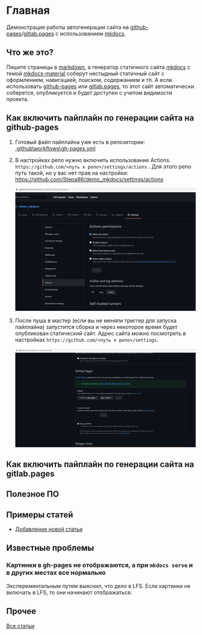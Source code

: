 # Главная

Демонстрация работы автогенерации сайта на [github-pages](https://pages.github.com/)/[gitlab.pages](https://docs.gitlab.com/ee/user/project/pages/) с использованием [mkdocs](https://www.mkdocs.org/).

## Что же это?

Пишите страницы в [markdown](https://ru.wikipedia.org/wiki/Markdown), а генератор статичного сайта [mkdocs](https://www.mkdocs.org/) с темой [mkdocs-material](https://squidfunk.github.io/mkdocs-material/) соберут нестыдный статичный сайт с оформлением, навигацией, поиском, содержанием и тп. А если использовать [github-pages](https://pages.github.com/) или [gitlab.pages](https://docs.gitlab.com/ee/user/project/pages/), то этот сайт автоматически соберется, опубликуется и будет доступен с учетом видимости проекта.

## Как включить пайплайн по генерации сайта на github-pages

1. Готовый файл пайплайна уже есть в репозитории: [.github\workflows\gh-pages.yml](https://github.com/Stepa86/demo_mkdocs/blob/master/.github/workflows/gh-pages.yml)

2. В настройках репо нужно включить использование Actions. `https://github.com/<путь к репо>/settings/actions` . Для этого репо путь такой, но у вас нет прав на настройки: https://github.com/Stepa86/demo_mkdocs/settings/actions

   [![Setting-GA][1]][1]

3. После пуша в мастер (если вы не меняли триггер для запуска пайплайна) запустится сборка и через некоторое время будет опубликован статический сайт. Адрес сайта можно посмотреть в настройках `https://github.com/<путь к репо>/settings`.

   [![Setting-GP][2]][2]

## Как включить пайплайн по генерации сайта на gitlab.pages

## Полезное ПО


## Примеры статей

- [Добавление новой статьи](checklists/New_page.md)

## Известные проблемы

### Картинки в gh-pages не отображаются, а при `mkdocs serve` и в других местах все нормально

Эксперементальным путем выяснил, что дело в LFS. Если картинки не включать в LFS, то они начинают отображаться.

## Прочее

[Все статьи](SUMMARY.md)

  [1]: ./index.assets/Setting-GA.png
  [2]: ./index.assets/Setting-GP.png
